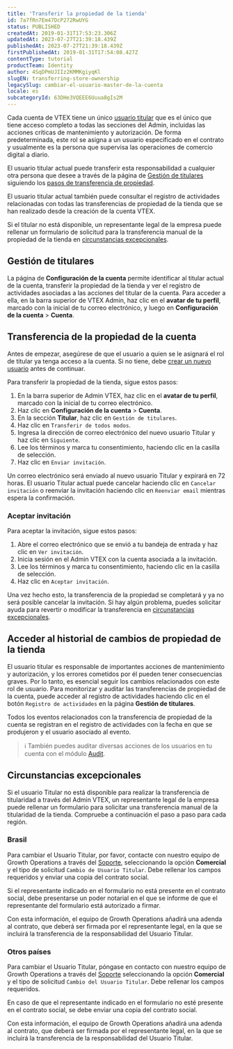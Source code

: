 ```yaml
---
title: 'Transferir la propiedad de la tienda'
id: 7a7fRn7Em47DcP272RwUYG
status: PUBLISHED
createdAt: 2019-01-31T17:53:23.306Z
updatedAt: 2023-07-27T21:39:18.439Z
publishedAt: 2023-07-27T21:39:18.439Z
firstPublishedAt: 2019-01-31T17:54:08.427Z
contentType: tutorial
productTeam: Identity
author: 4SqDPmUJIIz2KMMKgiyqKl
slugEN: transferring-store-ownership
legacySlug: cambiar-el-usuario-master-de-la-cuenta
locale: es
subcategoryId: 63DHe3VQEEE6Uuua8gIs2M
---
```


Cada cuenta de VTEX tiene un único [usuario titular](/es/tutorial/what-is-the-sponsor-user) que es el único que tiene acceso completo a todas las secciones del Admin, incluidas las acciones críticas de mantenimiento y autorización. De forma predeterminada, este rol se asigna a un usuario especificado en el contrato y usualmente es la persona que supervisa las operaciones de comercio digital a diario.

El usuario titular actual puede transferir esta responsabilidad a cualquier otra persona que desee a través de la página de [Gestión de titulares](#gestion-de-titulares) siguiendo los [pasos de transferencia de propiedad](#transferencia-de-la-propiedad-de-la-cuenta).

El usuario titular actual también puede consultar el registro de actividades relacionadas con todas las transferencias de propiedad de la tienda que se han realizado desde la creación de la cuenta VTEX.

Si el titular no está disponible, un representante legal de la empresa puede rellenar un formulario de solicitud para la transferencia manual de la propiedad de la tienda en [circunstancias excepcionales](#circunstancias-excepcionales).

## Gestión de titulares

La página de __Configuración de la cuenta__ permite identificar al titular actual de la cuenta, transferir la propiedad de la tienda y ver el registro de actividades asociadas a las acciones del titular de la cuenta. Para acceder a ella, en la barra superior de VTEX Admin, haz clic en el **avatar de tu perfil**, marcado con la inicial de tu correo electrónico, y luego en **Configuración de la cuenta** > **Cuenta**.

## Transferencia de la propiedad de la cuenta

Antes de empezar, asegúrese de que el usuario a quien se le asignará el rol de titular ya tenga acceso a la cuenta. Si no tiene, debe [crear un nuevo usuario](/es/tutorial/managing-users--tutorials_512#creando-un-nuevo-usuario) antes de continuar.

Para transferir la propiedad de la tienda, sigue estos pasos:

1. En la barra superior de Admin VTEX, haz clic en el **avatar de tu perfil**, marcado con la inicial de tu correo electrónico.
2. Haz clic en **Configuración de la cuenta** > **Cuenta**.
3. En la sección __Titular__, haz clic en `Gestión de titulares`.
4. Haz clic en `Transferir de todos modos`.
5. Ingresa la dirección de correo electrónico del nuevo usuario Titular y haz clic en `Siguiente`.
6. Lee los términos y marca tu consentimiento, haciendo clic en la casilla de selección.
7. Haz clic en `Enviar invitación`.

Un correo electrónico será enviado al nuevo usuario Titular y expirará en 72 horas. El usuario Titular actual puede cancelar haciendo clic en `Cancelar invitación` o reenviar la invitación haciendo clic en `Reenviar email` mientras espera la confirmación.

### Aceptar invitación

Para aceptar la invitación, sigue estos pasos:

1. Abre el correo electrónico que se envió a tu bandeja de entrada y haz clic en `Ver invitación`.
2. Inicia sesión en el Admin VTEX con la cuenta asociada a la invitación.
3. Lee los términos y marca tu consentimiento, haciendo clic en la casilla de selección.
4. Haz clic en `Aceptar invitación`.

Una vez hecho esto, la transferencia de la propiedad se completará y ya no será posible cancelar la invitación. Si hay algún problema, puedes solicitar ayuda para revertir o modificar la transferencia en [circunstancias excepcionales](#circunstancias-excepcionales).

## Acceder al historial de cambios de propiedad de la tienda

El usuario titular es responsable de importantes acciones de mantenimiento y autorización, y los errores cometidos por él pueden tener consecuencias graves. Por lo tanto, es esencial seguir los cambios relacionados con este rol de usuario. Para monitorizar y auditar las transferencias de propiedad de la cuenta, puede acceder al registro de actividades haciendo clic en el botón `Registro de actividades` en la página __Gestión de titulares__.

Todos los eventos relacionados con la transferencia de propiedad de la cuenta se registran en el registro de actividades con la fecha en que se produjeron y el usuario asociado al evento.

> ℹ️ También puedes auditar diversas acciones de los usuarios en tu cuenta con el módulo [Audit](/es/tutorial/how-to-find-events-in-audit--5RXf9WJ5YLFBcS8q8KcxTA).

## Circunstancias excepcionales

Si el usuario Titular no está disponible para realizar la transferencia de titularidad a través del Admin VTEX, un representante legal de la empresa puede rellenar un formulario para solicitar una transferencia manual de la titularidad de la tienda. Compruebe a continuación el paso a paso para cada región.

### Brasil

Para cambiar el Usuario Titular, por favor, contacte con nuestro equipo de Growth Operations a través del [Soporte](/es/support), seleccionando la opción **Comercial** y el tipo de solicitud `Cambio de Usuario Titular`. Debe rellenar los campos requeridos y enviar una copia del contrato social.

Si el representante indicado en el formulario no está presente en el contrato social, debe presentarse un poder notarial en el que se informe de que el representante del formulario está autorizado a firmar.

Con esta información, el equipo de Growth Operations añadirá una adenda al contrato, que deberá ser firmada por el representante legal, en la que se incluirá la transferencia de la responsabilidad del Usuario Titular.

### Otros países

Para cambiar el Usuario Titular, póngase en contacto con nuestro equipo de Growth Operations a través del [Soporte](/es/support) seleccionando la opción **Comercial** y el tipo de solicitud `Cambio del Usuario Titular`. Debe rellenar los campos requeridos.

En caso de que el representante indicado en el formulario no esté presente en el contrato social, se debe enviar una copia del contrato social.

Con esta información, el equipo de Growth Operations añadirá una adenda al contrato, que deberá ser firmada por el representante legal, en la que se incluirá la transferencia de la responsabilidad del Usuario Titular.
